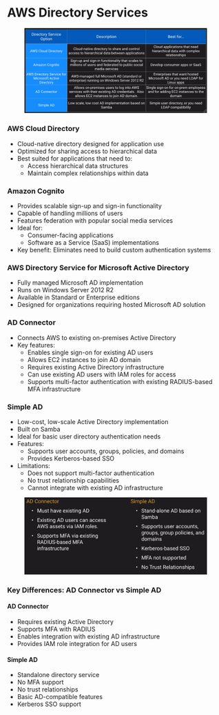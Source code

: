 # AWS Directory Services

<figure><img src="../../../../.gitbook/assets/image (18) (1) (1) (1).png" alt=""><figcaption></figcaption></figure>

### AWS Cloud Directory

* Cloud-native directory designed for application use
* Optimized for sharing access to hierarchical data
* Best suited for applications that need to:
  * Access hierarchical data structures
  * Maintain complex relationships within data

### Amazon Cognito

* Provides scalable sign-up and sign-in functionality
* Capable of handling millions of users
* Features federation with popular social media services
* Ideal for:
  * Consumer-facing applications
  * Software as a Service (SaaS) implementations
* Key benefit: Eliminates need to build custom authentication systems

### AWS Directory Service for Microsoft Active Directory

* Fully managed Microsoft AD implementation
* Runs on Windows Server 2012 R2
* Available in Standard or Enterprise editions
* Designed for organizations requiring hosted Microsoft AD solution

### AD Connector

* Connects AWS to existing on-premises Active Directory
* Key features:
  * Enables single sign-on for existing AD users
  * Allows EC2 instances to join AD domain
  * Requires existing Active Directory infrastructure
  * Can use existing AD users with IAM roles for access
  * Supports multi-factor authentication with existing RADIUS-based MFA infrastructure

### Simple AD

* Low-cost, low-scale Active Directory implementation
* Built on Samba
* Ideal for basic user directory authentication needs
* Features:
  * Supports user accounts, groups, policies, and domains
  * Provides Kerberos-based SSO
* Limitations:
  * Does not support multi-factor authentication
  * No trust relationship capabilities
  * Cannot integrate with existing AD infrastructure

<figure><img src="../../../../.gitbook/assets/image (19) (1) (1) (1).png" alt=""><figcaption></figcaption></figure>

### Key Differences: AD Connector vs Simple AD

#### AD Connector

* Requires existing Active Directory
* Supports MFA with RADIUS
* Enables integration with existing AD infrastructure
* Provides IAM role integration for AD users

#### Simple AD

* Standalone directory service
* No MFA support
* No trust relationships
* Basic AD-compatible features
* Kerberos SSO support
